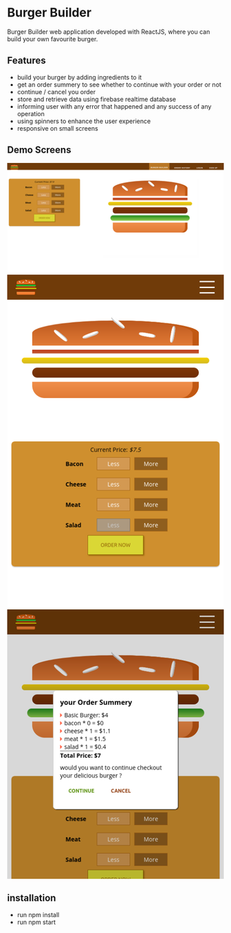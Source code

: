 # Burger Builder
Burger Builder web application developed with ReactJS, where you can build your own favourite burger.  


## Features
- build your burger by adding ingredients to it
- get an order summery to see whether to continue with your order or not
- continue / cancel you order
- store and retrieve data using firebase realtime database  
- informing user with any error that happened and any success of any operation
- using spinners to enhance the user experience
- responsive on small screens

## Demo Screens
!["Burger Builder](src/assets/images/app-screens/app.png)  
!["mobile screen](src/assets/images/app-screens/mobile.png)  
!["mobile screen](src/assets/images/app-screens/order-details.png)  

## installation
- run npm install
- run npm start
